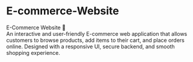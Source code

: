# E-commerce-Website
E-Commerce Website 🛒     
An interactive and user-friendly E-commerce web application that allows customers to browse products, add items to their cart, and place orders online. Designed with a responsive UI, secure backend, and smooth shopping experience.



